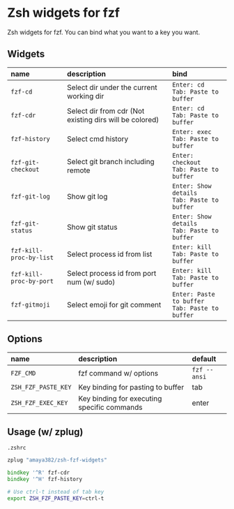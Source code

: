 # Zsh widgets for fzf
Zsh widgets for fzf. You can bind what you want to a key you want.

## Widgets
|name|description|bind|
|:--|:--|:--|
|`fzf-cd`|Select dir under the current working dir|`Enter: cd`<br>`Tab: Paste to buffer`|
|`fzf-cdr`|Select dir from cdr (Not existing dirs will be colored)|`Enter: cd`<br>`Tab: Paste to buffer`|
|`fzf-history`|Select cmd history|`Enter: exec`<br>`Tab: Paste to buffer`|
|`fzf-git-checkout`|Select git branch including remote|`Enter: checkout`<br>`Tab: Paste to buffer`|
|`fzf-git-log`|Show git log|`Enter: Show details`<br>`Tab: Paste to buffer`|
|`fzf-git-status`|Show git status|`Enter: Show details`<br>`Tab: Paste to buffer`|
|`fzf-kill-proc-by-list`|Select process id from list|`Enter: kill`<br>`Tab: Paste to buffer`|
|`fzf-kill-proc-by-port`|Select process id from port num (w/ sudo)|`Enter: kill`<br>`Tab: Paste to buffer`|
|`fzf-gitmoji`|Select emoji for git comment|`Enter: Paste to buffer`<br>`Tab: Paste to buffer`|

## Options
|name|description|default|
|:--|:--|:--|
|`FZF_CMD`|fzf command w/ options|`fzf --ansi`|
|`ZSH_FZF_PASTE_KEY`|Key binding for pasting to buffer|tab|
|`ZSH_FZF_EXEC_KEY`|Key binding for executing specific commands|enter|

## Usage (w/ zplug)
`.zshrc`
```zsh
zplug "amaya382/zsh-fzf-widgets"

bindkey '^R' fzf-cdr
bindkey '^H' fzf-history

# Use ctrl-t instead of tab key
export ZSH_FZF_PASTE_KEY=ctrl-t
```

